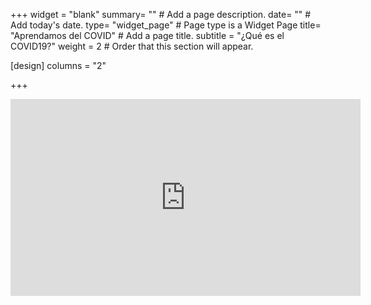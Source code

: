 +++
widget = "blank"
summary= ""  # Add a page description.
date= ""  # Add today's date.
type= "widget_page"  # Page type is a Widget Page
title= "Aprendamos del COVID"  # Add a page title.
subtitle = "¿Qué es el COVID19?"
weight = 2  # Order that this section will appear.

[design]
  columns = "2"

+++

<!DOCTYPE html>
<html>
   <head>
      <title>HTML Video embed</title>
   </head>
   <body>
      <iframe width="560" height="315" src="https://www.youtube.com/embed/5lcBJtFKWFk" frameborder="0" allowfullscreen></iframe>
      </iframe>
   </body>
</html>


